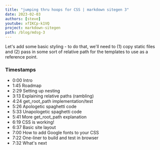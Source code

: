 ```yaml
---
title: "jumping thru hoops for CSS | markdown sitegen 3"
date: 2023-02-03
authors: [steve]
youtube: xfIKCp-k1VQ
project: markdown-sitegen
path: /blog/mdsg-3
---
```


<YouTubePlayer youtubeLink={frontmatter.youtube} />

Let's add some basic styling - to do that, we'll need to (1) copy static files and (2) pass in some sort of relative path for the templates to use as a reference point.

<!-- truncate -->

### Timestamps

- 0:00 Intro
- 1:45 Roadmap
- 2:29 Setting up nesting
- 3:13 Explaining relative paths (rambling)
- 4:24 get_root_path implementation/test
- 5:26 Apologetic spaghetti code
- 5:33 Unapologetic spaghetti code
- 5:41 More get_root_path explanation
- 6:19 CSS is working!
- 6:37 Basic site layout
- 7:00 How to add Google fonts to your CSS
- 7:22 One-liner to build and test in browser
- 7:32 What's next
